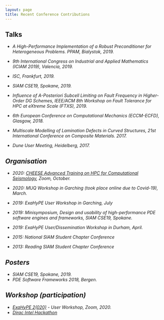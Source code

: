 ```yaml
---
layout: page
title: Recent Conference Contributions
---
```


## Talks

- <em>A High-Performance Implementation of a Robust Preconditioner for Heterogeneous Problems. PPAM, Bialystok, 2019.

- 9th International Congress on Industrial and Applied Mathematics (ICIAM 2019), Valencia, 2019.

- ISC, Frankfurt, 2019.

- SIAM CSE19, Spokane, 2019.

- <em>Influence of A-Posteriori Subcell Limiting on Fault Frequency in Higher-Order DG Schemes</em>,  IEEE/ACM 8th Workshop on Fault Tolerance for HPC at eXtreme Scale (FTXS), 2019.

-  6th European Conference on Computational Mechanics (ECCM-ECFD), Glasgow, 2018.

- <em>Multiscale Modelling of Lamination Defects in Curved Structures</em>, 21st International Conference on Composite Materials. 2017.

- Dune  User Meeting, Heidelberg, 2017.

## Organisation
- 2020: [CHEESE Advanced Training on HPC for Computational Seismology](https://cheese-coe.eu/events/patc-cheese-advanced-training-hpc-computational-seismology), Zoom, October.

- 2020: MUQ Workshop in Garching (took place online due to Covid-19), March.

- 2019: ExaHyPE User Workshop in Garching, July

- 2019: Minisymposium, <em>Design and usability of high-performance PDE software engines and frameworks</em>, SIAM CSE19, Spokane.

- 2019: ExaHyPE User/Dissemination Workshop in Durham, April.

- 2015:  National SIAM Student Chapter Conference

- 2013: Reading SIAM Student Chapter Conference

## Posters

- SIAM CSE19, Spokane, 2019.
- PDE Software Frameworks 2018, Bergen.

## Workshop (participation)

- [ExaHyPE 2(020)](http://www.peano-framework.org/index.php/workshops/exahype-2020-user-workshop/) - User Workshop, Zoom, 2020.
- [Dirac Intel Hackathon](https://dirac.ac.uk/dirac-day-registration-2/)



